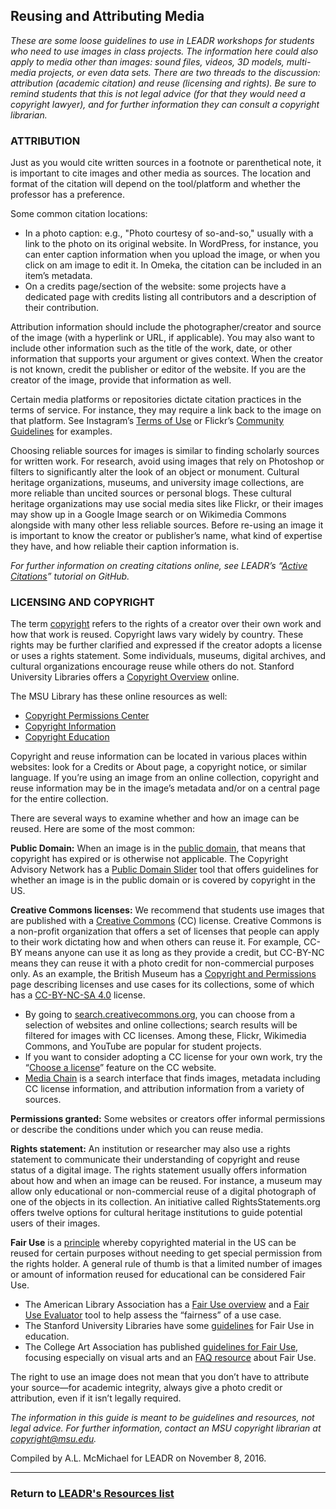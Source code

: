 ## Reusing and Attributing Media

_These are some loose guidelines to use in LEADR workshops for students who need to use images in class projects. The information here could also apply to media other than images: sound files, videos, 3D models, multi-media projects, or even data sets. There are two threads to the discussion: attribution (academic citation) and reuse (licensing and rights). Be sure to remind students that this is not legal advice (for that they would need a copyright lawyer), and for further information they can consult a copyright librarian._ 

### ATTRIBUTION 

Just as you would cite written sources in a footnote or parenthetical note, it is important to cite images and other media as sources. The location and format of the citation will depend on the tool/platform and whether the professor has a preference. 

Some common citation locations:

*	In a photo caption: e.g., "Photo courtesy of so-and-so," usually with a link to the photo on its original website. In WordPress, for instance, you can enter caption information when you upload the image, or when you click on am image to edit it. In Omeka, the citation can be included in an item’s metadata. 
*	On a credits page/section of the website: some projects have a dedicated page with credits listing all contributors and a description of their contribution. 

Attribution information should include the photographer/creator and source of the image (with a hyperlink or URL, if applicable). You may also want to include other information such as the title of the work, date, or other information that supports your argument or gives context. When the creator is not known, credit the publisher or editor of the website. If you are the creator of the image, provide that information as well. 

Certain media platforms or repositories dictate citation practices in the terms of service. For instance, they may require a link back to the image on that platform. See Instagram’s [Terms of Use](https://www.instagram.com/about/legal/terms/before-january-19-2013/) or Flickr’s [Community Guidelines](https://www.flickr.com/help/guidelines) for examples.  

Choosing reliable sources for images is similar to finding scholarly sources for written work. For research, avoid using images that rely on Photoshop or filters to significantly alter the look of an object or monument. Cultural heritage organizations, museums, and university image collections, are more reliable than uncited sources or personal blogs. These cultural heritage organizations may use social media sites like Flickr, or their images may show up in a Google Image search or on Wikimedia Commons alongside with many other less reliable sources. Before re-using an image it is important to know the creator or publisher’s name, what kind of expertise they have, and how reliable their caption information is.

_For further information on creating citations online, see LEADR’s “[Active Citations](https://github.com/leadr-msu/active-citations)” tutorial on GitHub._ 

### LICENSING AND COPYRIGHT
The term [copyright](http://www.wikiwand.com/en/Copyright) refers to the rights of a creator over their own work and how that work is reused. Copyright laws vary widely by country. These rights may be further clarified and expressed if the creator adopts a license or uses a rights statement. Some individuals, museums, digital archives, and cultural organizations encourage reuse while others do not. Stanford University Libraries offers a [Copyright Overview](http://fairuse.stanford.edu/overview/) online. 

The MSU Library has these online resources as well: 

*	[Copyright Permissions Center](https://copyright.lib.msu.edu/) 
* 	[Copyright Information](http://libguides.lib.msu.edu/copyrt) 
*	[Copyright Education](http://libguides.lib.msu.edu/healthsciencesimages/copyrighteducation) 

Copyright and reuse information can be located in various places within websites: look for a Credits or About page, a copyright notice, or similar language. If you’re using an image from an online collection, copyright and reuse information may be in the image’s metadata and/or on a central page for the entire collection. 

There are several ways to examine whether and how an image can be reused. Here are some of the most common:

**Public Domain:**
When an image is in the [public domain](http://www.wikiwand.com/en/Public_domain), that means that copyright has expired or is otherwise not applicable. The Copyright Advisory Network has a [Public Domain Slider](http://librarycopyright.net/resources/digitalslider/) tool that offers guidelines for whether an image is in the public domain or is covered by copyright in the US. 

**Creative Commons licenses:** We recommend that students use images that are published with a [Creative Commons](https://creativecommons.org/) (CC) license. Creative Commons is a non-profit organization that offers a set of licenses that people can apply to their work dictating how and when others can reuse it. For example, CC-BY means anyone can use it as long as they provide a credit, but CC-BY-NC means they can reuse it with a photo credit for non-commercial purposes only. As an example, the British Museum has a [Copyright and Permissions](http://www.britishmuseum.org/about_this_site/terms_of_use/copyright_and_permissions.aspx) page describing licenses and use cases for its collections, some of which has a [CC-BY-NC-SA 4.0](https://creativecommons.org/licenses/by-nc-sa/4.0/) license.

*	By going to [search.creativecommons.org](http://search.creativecommons.org/), you can choose from a selection of websites and online collections; search results will be filtered for images with CC licenses. Among these, Flickr, Wikimedia Commons, and YouTube are popular for student projects. 
*	If you want to consider adopting a CC license for your own work, try the “[Choose a license](https://creativecommons.org/share-your-work/)” feature on the CC website. 
*	[Media Chain](http://www.mediachain.io/) is a search interface that finds images, metadata including CC license information, and attribution information from a variety of sources. 

**Permissions granted:** Some websites or creators offer informal permissions or describe the conditions under which you can reuse media.

**Rights statement:** An institution or researcher may also use a rights statement to communicate their understanding of copyright and reuse status of a digital image. The rights statement usually offers information about how and when an image can be reused. For instance, a museum may allow only educational or non-commercial reuse of a digital photograph of one of the objects in its collection. An initiative called RightsStatements.org offers twelve options for cultural heritage institutions to guide potential users of their images. 

**Fair Use** is a [principle](http://www.wikiwand.com/en/Fair_use) whereby copyrighted material in the US can be reused for certain purposes without needing to get special permission from the rights holder. A general rule of thumb is that a limited number of images or amount of information reused for educational can be considered Fair Use.  

*	The American Library Association has a [Fair Use overview](http://fairuse.stanford.edu/overview/) and a [Fair Use Evaluator](http://librarycopyright.net/resources/fairuse/) tool to help assess the “fairness” of a use case. 
*	The Stanford University Libraries have some [guidelines](http://fairuse.stanford.edu/overview/academic-and-educational-permissions/proposed-fair-use-guidelines/) for Fair Use in education. 
*	The College Art Association has published [guidelines for Fair Use](http://www.collegeart.org/fair-use/best-practices), focusing especially on visual arts and an [FAQ resource](http://www.collegeart.org/fair-use/faq) about Fair Use.  

The right to use an image does not mean that you don’t have to attribute your source—for academic integrity, always give a photo credit or attribution, even if it isn’t legally required.    

_The information in this guide is meant to be guidelines and resources, not legal advice. For further information, contact an MSU copyright librarian at copyright@msu.edu._



Compiled by A.L. McMichael for LEADR on November 8, 2016.

-----
### Return to [LEADR's Resources list](https://leadr-msu.github.io/)
